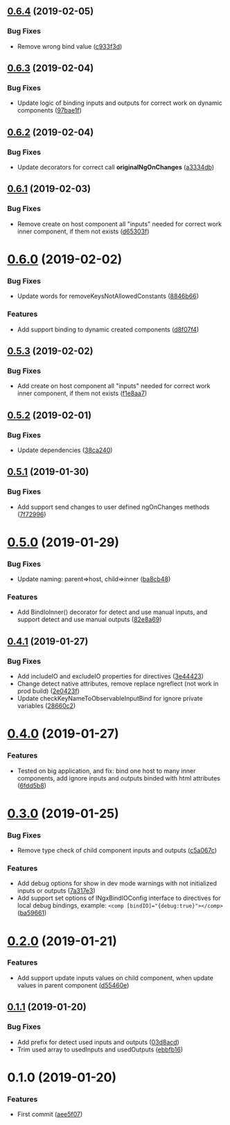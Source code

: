 ## [0.6.4](https://github.com/EndyKaufman/ngx-bind-io/compare/0.6.3...0.6.4) (2019-02-05)


### Bug Fixes

* Remove wrong bind value ([c933f3d](https://github.com/EndyKaufman/ngx-bind-io/commit/c933f3d))



## [0.6.3](https://github.com/EndyKaufman/ngx-bind-io/compare/0.6.2...0.6.3) (2019-02-04)


### Bug Fixes

* Update logic of binding inputs and outputs for correct work on dynamic components ([97bae1f](https://github.com/EndyKaufman/ngx-bind-io/commit/97bae1f))



## [0.6.2](https://github.com/EndyKaufman/ngx-bind-io/compare/0.6.1...0.6.2) (2019-02-04)


### Bug Fixes

* Update decorators for correct call __originalNgOnChanges__ ([a3334db](https://github.com/EndyKaufman/ngx-bind-io/commit/a3334db))



## [0.6.1](https://github.com/EndyKaufman/ngx-bind-io/compare/0.6.0...0.6.1) (2019-02-03)


### Bug Fixes

* Remove create on host component all "inputs" needed for correct work inner component, if them not exists ([d65303f](https://github.com/EndyKaufman/ngx-bind-io/commit/d65303f))



# [0.6.0](https://github.com/EndyKaufman/ngx-bind-io/compare/0.5.3...0.6.0) (2019-02-02)


### Bug Fixes

* Update words for removeKeysNotAllowedConstants ([8846b66](https://github.com/EndyKaufman/ngx-bind-io/commit/8846b66))


### Features

* Add support binding to dynamic created components ([d8f07f4](https://github.com/EndyKaufman/ngx-bind-io/commit/d8f07f4))



## [0.5.3](https://github.com/EndyKaufman/ngx-bind-io/compare/0.5.2...0.5.3) (2019-02-02)


### Bug Fixes

* Add create on host component all "inputs" needed for correct work inner component, if them not exists ([f1e8aa7](https://github.com/EndyKaufman/ngx-bind-io/commit/f1e8aa7))



## [0.5.2](https://github.com/EndyKaufman/ngx-bind-io/compare/0.5.1...0.5.2) (2019-02-01)


### Bug Fixes

* Update dependencies ([38ca240](https://github.com/EndyKaufman/ngx-bind-io/commit/38ca240))



## [0.5.1](https://github.com/EndyKaufman/ngx-bind-io/compare/0.5.0...0.5.1) (2019-01-30)


### Bug Fixes

* Add support send changes to user defined ngOnChanges methods ([7f72996](https://github.com/EndyKaufman/ngx-bind-io/commit/7f72996))



# [0.5.0](https://github.com/EndyKaufman/ngx-bind-io/compare/0.4.1...0.5.0) (2019-01-29)


### Bug Fixes

* Update naming: parent=>host, child=>inner ([ba8cb48](https://github.com/EndyKaufman/ngx-bind-io/commit/ba8cb48))


### Features

* Add BindIoInner() decorator for detect and use manual inputs, and support detect and use manual outputs ([82e8a69](https://github.com/EndyKaufman/ngx-bind-io/commit/82e8a69))



## [0.4.1](https://github.com/EndyKaufman/ngx-bind-io/compare/0.4.0...0.4.1) (2019-01-27)


### Bug Fixes

* Add includeIO and excludeIO properties for directives ([3e44423](https://github.com/EndyKaufman/ngx-bind-io/commit/3e44423))
* Change detect native attributes, remove replace ngreflect (not work in prod build) ([2e0423f](https://github.com/EndyKaufman/ngx-bind-io/commit/2e0423f))
* Update checkKeyNameToObservableInputBind for ignore private variables ([28660c2](https://github.com/EndyKaufman/ngx-bind-io/commit/28660c2))



# [0.4.0](https://github.com/EndyKaufman/ngx-bind-io/compare/0.3.0...0.4.0) (2019-01-27)


### Features

* Tested on big application, and fix: bind one host to many inner components, add ignore inputs and outputs binded with html attributes ([6fdd5b8](https://github.com/EndyKaufman/ngx-bind-io/commit/6fdd5b8))



# [0.3.0](https://github.com/EndyKaufman/ngx-bind-io/compare/0.2.0...0.3.0) (2019-01-25)


### Bug Fixes

* Remove type check of child component inputs and outputs ([c5a067c](https://github.com/EndyKaufman/ngx-bind-io/commit/c5a067c))


### Features

* Add debug options for show in dev mode warnings with not initialized inputs or outputs ([7a317e3](https://github.com/EndyKaufman/ngx-bind-io/commit/7a317e3))
* Add support set options of INgxBindIOConfig interface to directives for local debug bindings, example: ```<comp [bindIO]="{debug:true}"></comp>``` ([ba59661](https://github.com/EndyKaufman/ngx-bind-io/commit/ba59661))



# [0.2.0](https://github.com/EndyKaufman/ngx-bind-io/compare/0.1.1...0.2.0) (2019-01-21)


### Features

* Add support update inputs values on child component, when update values in parent component ([d55460e](https://github.com/EndyKaufman/ngx-bind-io/commit/d55460e))



## [0.1.1](https://github.com/EndyKaufman/ngx-bind-io/compare/0.1.0...0.1.1) (2019-01-20)


### Bug Fixes

* Add prefix for detect used inputs and outputs ([03d8acd](https://github.com/EndyKaufman/ngx-bind-io/commit/03d8acd))
* Trim used array to usedInputs and usedOutputs ([ebbfb16](https://github.com/EndyKaufman/ngx-bind-io/commit/ebbfb16))



# 0.1.0 (2019-01-20)


### Features

* First commit ([aee5f07](https://github.com/EndyKaufman/ngx-bind-io/commit/aee5f07))



